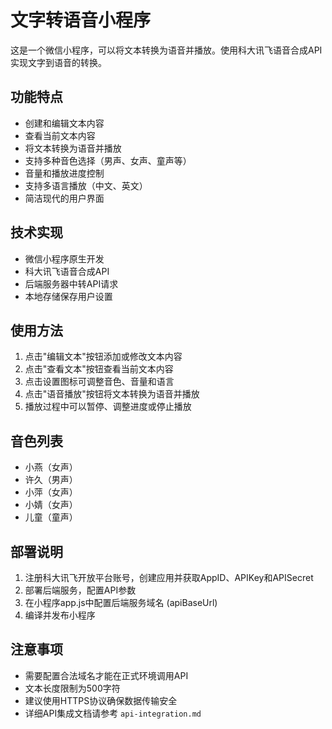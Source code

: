 # 文字转语音小程序

这是一个微信小程序，可以将文本转换为语音并播放。使用科大讯飞语音合成API实现文字到语音的转换。

## 功能特点

- 创建和编辑文本内容
- 查看当前文本内容
- 将文本转换为语音并播放
- 支持多种音色选择（男声、女声、童声等）
- 音量和播放进度控制
- 支持多语言播放（中文、英文）
- 简洁现代的用户界面

## 技术实现

- 微信小程序原生开发
- 科大讯飞语音合成API
- 后端服务器中转API请求
- 本地存储保存用户设置

## 使用方法

1. 点击"编辑文本"按钮添加或修改文本内容
2. 点击"查看文本"按钮查看当前文本内容
3. 点击设置图标可调整音色、音量和语言
4. 点击"语音播放"按钮将文本转换为语音并播放
5. 播放过程中可以暂停、调整进度或停止播放

## 音色列表

- 小燕（女声）
- 许久（男声）
- 小萍（女声）
- 小婧（女声）
- 儿童（童声）

## 部署说明

1. 注册科大讯飞开放平台账号，创建应用并获取AppID、APIKey和APISecret
2. 部署后端服务，配置API参数
3. 在小程序app.js中配置后端服务域名 (apiBaseUrl)
4. 编译并发布小程序


## 注意事项

- 需要配置合法域名才能在正式环境调用API
- 文本长度限制为500字符
- 建议使用HTTPS协议确保数据传输安全
- 详细API集成文档请参考 `api-integration.md`